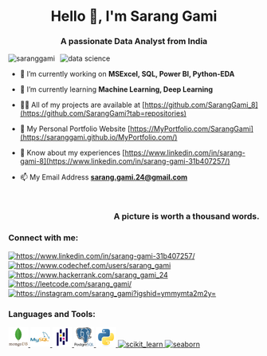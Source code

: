 <h1 align="center">Hello 👋, I'm Sarang Gami</h1>
<h3 align="center">A passionate Data Analyst from India</h3>

<img align="right" alt="data science" width="400" src="https://www.aalpha.net/wp-content/uploads/2019/10/data-science-giphy.gif">

<p align="left"> <img src="https://komarev.com/ghpvc/?username=saranggami&label=Profile%20views&color=0e75b6&style=flat" alt="saranggami" /> </p>

- 🔭 I’m currently working on **MSExcel, SQL, Power BI, Python-EDA**

- 🌱 I’m currently learning **Machine Learning, Deep Learning**

- 👨‍💻 All of my projects are available at [https://github.com/SarangGami_8](https://github.com/SarangGami?tab=repositories)

- 💼 My Personal Portfolio Website [https://MyPortfolio.com/SarangGami](https://saranggami.github.io/MyPortfolio.com/)

- 📄 Know about my experiences [https://www.linkedin.com/in/sarang-gami-8](https://www.linkedin.com/in/sarang-gami-31b407257/)

- 📫 My Email Address **sarang.gami.24@gmail.com**

<br>
<h3 align="right">A picture is worth a thousand words.</h4>

<h3 align="left">Connect with me:</h3>
<p align="left">
<a href="https://linkedin.com/in/https://www.linkedin.com/in/sarang-gami-31b407257/" target="blank"><img align="center" src="https://raw.githubusercontent.com/rahuldkjain/github-profile-readme-generator/master/src/images/icons/Social/linked-in-alt.svg" alt="https://www.linkedin.com/in/sarang-gami-31b407257/" height="30" width="40" /></a>
<a href="https://www.codechef.com/users/https://www.codechef.com/users/sarang_gami" target="blank"><img align="center" src="https://cdn.jsdelivr.net/npm/simple-icons@3.1.0/icons/codechef.svg" alt="https://www.codechef.com/users/sarang_gami" height="30" width="40" /></a>
<a href="https://www.hackerrank.com/https://www.hackerrank.com/sarang_gami_24" target="blank"><img align="center" src="https://raw.githubusercontent.com/rahuldkjain/github-profile-readme-generator/master/src/images/icons/Social/hackerrank.svg" alt="https://www.hackerrank.com/sarang_gami_24" height="30" width="40" /></a>
<a href="https://www.leetcode.com/https://leetcode.com/sarang_gami/" target="blank"><img align="center" src="https://raw.githubusercontent.com/rahuldkjain/github-profile-readme-generator/master/src/images/icons/Social/leet-code.svg" alt="https://leetcode.com/sarang_gami/" height="30" width="40" /></a>
<a href="https://instagram.com/https://instagram.com/sarang_gami?igshid=ymmymta2m2y=" target="blank"><img align="center" src="https://raw.githubusercontent.com/rahuldkjain/github-profile-readme-generator/master/src/images/icons/Social/instagram.svg" alt="https://instagram.com/sarang_gami?igshid=ymmymta2m2y=" height="30" width="40" /></a>
</p>

<h3 align="left">Languages and Tools:</h3>
<p align="left"> <a href="https://www.mongodb.com/" target="_blank" rel="noreferrer"> <img src="https://raw.githubusercontent.com/devicons/devicon/master/icons/mongodb/mongodb-original-wordmark.svg" alt="mongodb" width="40" height="40"/> </a> <a href="https://www.mysql.com/" target="_blank" rel="noreferrer"> <img src="https://raw.githubusercontent.com/devicons/devicon/master/icons/mysql/mysql-original-wordmark.svg" alt="mysql" width="40" height="40"/> </a> <a href="https://pandas.pydata.org/" target="_blank" rel="noreferrer"> <img src="https://raw.githubusercontent.com/devicons/devicon/2ae2a900d2f041da66e950e4d48052658d850630/icons/pandas/pandas-original.svg" alt="pandas" width="40" height="40"/> </a> <a href="https://www.postgresql.org" target="_blank" rel="noreferrer"> <img src="https://raw.githubusercontent.com/devicons/devicon/master/icons/postgresql/postgresql-original-wordmark.svg" alt="postgresql" width="40" height="40"/> </a> <a href="https://www.python.org" target="_blank" rel="noreferrer"> <img src="https://raw.githubusercontent.com/devicons/devicon/master/icons/python/python-original.svg" alt="python" width="40" height="40"/> </a> <a href="https://scikit-learn.org/" target="_blank" rel="noreferrer"> <img src="https://upload.wikimedia.org/wikipedia/commons/0/05/Scikit_learn_logo_small.svg" alt="scikit_learn" width="40" height="40"/> </a> <a href="https://seaborn.pydata.org/" target="_blank" rel="noreferrer"> <img src="https://seaborn.pydata.org/_images/logo-mark-lightbg.svg" alt="seaborn" width="40" height="40"/> </a> </p>



